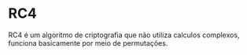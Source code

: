 # RC4
RC4 é um algoritmo de criptografia que não utiliza calculos complexos, funciona basicamente por meio de permutações.
